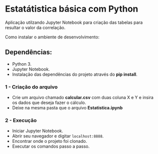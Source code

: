 # Estatátistica básica com Python
Aplicação utilzando Jupyter Notebook para criação das tabelas para resultar o valor da correlação.

Como instalar o ambiente de desenvolvimento:

## **Dependências:**
  * Python 3.
  * Jupyter Notebook.
  * Instalação das dependências do projeto através do  **pip install**. 
  
###  1 - Criação do arquivo
  - Crie um arquivo chamado **calcular.csv** com duas coluna X e Y e insira os dados que deseja fazer o cálculo.
  - Deixe na mesma pasta que o arquivo **Estatistica.ipynb**
  
###  2 - Execução
  - Iniciar Jupyter Notebook.
  - Abrir seu navegador e digitar ```localhost:8888```.
  - Encontrar onde o projeto foi clonado.
  - Executar os comandos passo a passo.

